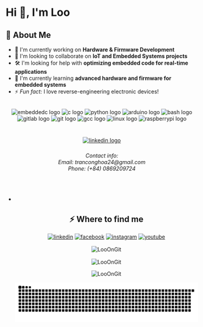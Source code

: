 <h1>Hi 👋, I'm Loo</h1>
<h2>🚀 About Me</h2>
<ul>
  <li>🔭 I'm currently working on <strong>Hardware & Firmware Development</strong></li>
  <li>🤝 I'm looking to collaborate on <strong>IoT and Embedded Systems projects</strong></li>
  <li>🛠 I'm looking for help with <strong>optimizing embedded code for real-time applications</strong></li>
  <li>🌱 I'm currently learning <strong>advanced hardware and firmware for embedded systems</strong></li>
  <li>⚡ <em>Fun fact:</em> I love reverse-engineering electronic devices!</li>
</ul>

<br clear="both">

<div align="center">
  <img src="https://cdn.jsdelivr.net/gh/devicons/devicon/icons/embeddedc/embeddedc-original.svg" height="30" width="40" alt="embeddedc logo"  />
  <img src="https://cdn.jsdelivr.net/gh/devicons/devicon/icons/c/c-line.svg" height="30" width="40" alt="c logo"  />
  <img src="https://cdn.jsdelivr.net/gh/devicons/devicon/icons/python/python-original-wordmark.svg" height="30" width="40" alt="python logo"  />
  <img src="https://cdn.jsdelivr.net/gh/devicons/devicon/icons/arduino/arduino-original-wordmark.svg" height="30" width="40" alt="arduino logo"  />
  <img src="https://cdn.jsdelivr.net/gh/devicons/devicon/icons/bash/bash-original.svg" height="30" width="40" alt="bash logo"  />
  <img src="https://cdn.jsdelivr.net/gh/devicons/devicon/icons/gitlab/gitlab-original-wordmark.svg" height="30" width="40" alt="gitlab logo"  />
  <img src="https://cdn.jsdelivr.net/gh/devicons/devicon/icons/git/git-original.svg" height="30" width="40" alt="git logo"  />
  <img src="https://cdn.jsdelivr.net/gh/devicons/devicon/icons/gcc/gcc-original.svg" height="30" width="40" alt="gcc logo"  />
  <img src="https://cdn.jsdelivr.net/gh/devicons/devicon/icons/linux/linux-original.svg" height="30" width="40" alt="linux logo"  />
  <img src="https://cdn.jsdelivr.net/gh/devicons/devicon/icons/raspberrypi/raspberrypi-original.svg" height="30" width="40" alt="raspberrypi logo"  />
</div>

###

<br clear="both">

<div align="center">
  <a href="https://www.linkedin.com/in/loo24/" target="_blank">
    <img src="https://raw.githubusercontent.com/maurodesouza/profile-readme-generator/master/src/assets/icons/social/linkedin/default.svg" width="50" height="30" alt="linkedin logo"  />
  </a>
<!--   <img src="https://raw.githubusercontent.com/maurodesouza/profile-readme-generator/master/src/assets/icons/social/stackoverflow/default.svg" width="50" height="30" alt="stackoverflow logo"  />
  <img src="https://raw.githubusercontent.com/maurodesouza/profile-readme-generator/master/src/assets/icons/social/hackerrank/default.svg" width="50" height="30" alt="hackerrank logo"  />
</div> -->

###

<h6 align="center">Contact info:<br>Email: tranconghoa24@gmail.com<br>Phone: (+84) 0869209724</h6>

###

<br clear="both">
<ul>
<li><a target="_blank" href=""></a></li>
<h2>⚡️ Where to find me</h2>
<p><a target="_blank" href="https://www.linkedin.com/in/tranconghoa-a00416256/" style="display: inline-block;"><img src="https://img.shields.io/badge/linkedin-logo?style=for-the-badge&logo=linkedin&logoColor=white&color=%230a77b6" alt="linkedin" /></a>
<a target="_blank" href="https://www.facebook.com/ic.to.161/" style="display: inline-block;"><img src="https://img.shields.io/badge/facebook-logo?style=for-the-badge&logo=facebook&logoColor=white&color=%230866ff" alt="facebook" /></a>
<a target="_blank" href="https://www.instagram.com/looonins/" style="display: inline-block;"><img src="https://img.shields.io/badge/instagram-logo?style=for-the-badge&logo=instagram&logoColor=white&color=%23F35369" alt="instagram" /></a>
<a target="_blank" href="https://www.youtube.com/@LooOnYoutube" style="display: inline-block;"><img src="https://img.shields.io/badge/youtube-logo?style=for-the-badge&logo=youtube&logoColor=white&color=%23cc0000" alt="youtube" /></a></p>
<p><img align="center" src="https://github-readme-stats.vercel.app/api?username=LooOnGit&show_icons=true&locale=en" alt="LooOnGit" /></p>
<p><img align="center" src="https://github-readme-streak-stats.herokuapp.com/?user=LooOnGit&" alt="LooOnGit" /></p>
<p><img src="https://github-readme-stats.vercel.app/api/top-langs?username=LooOnGit&show_icons=true&locale=en&layout=compact" alt="LooOnGit" /></p>


![snake gif](https://github.com/LooOnGit/LooOnGit/blob/output/github-snake.svg)
